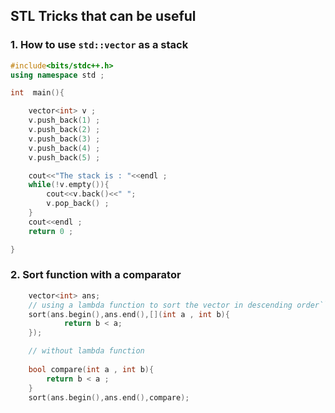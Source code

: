 ## STL Tricks that can be useful


### 1. How to use `std::vector` as a stack

```cpp
#include<bits/stdc++.h> 
using namespace std ;

int  main(){

    vector<int> v ;
    v.push_back(1) ;
    v.push_back(2) ;
    v.push_back(3) ;
    v.push_back(4) ;
    v.push_back(5) ;

    cout<<"The stack is : "<<endl ;
    while(!v.empty()){
        cout<<v.back()<<" ";
        v.pop_back() ;
    }
    cout<<endl ;
    return 0 ;

}
```

### 2. Sort function with a comparator

```cpp
    vector<int> ans;
    // using a lambda function to sort the vector in descending order``
    sort(ans.begin(),ans.end(),[](int a , int b){
            return b < a;
    });

    // without lambda function
    
    bool compare(int a , int b){
        return b < a ;
    }
    sort(ans.begin(),ans.end(),compare);

```